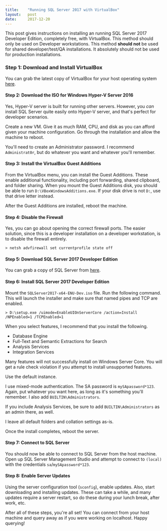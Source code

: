 ```yaml
---
title:    "Running SQL Server 2017 with VirtualBox"
layout:   post
date:     2017-12-20
---
```


This post gives instructions on installing an running SQL Server 2017 Developer Edition, completely free, with VirtualBox. This method should only be used on Developer workstations. This method **should not** be used for shared developer/test/QA installations. It absolutely should not be used for production installations.

### Step 1: Download and Install VirtualBox

You can grab the latest copy of VirtualBox for your host operating system [here](https://www.virtualbox.org/).

#### Step 2: Download the ISO for Windows Hyper-V Server 2016

Yes, Hyper-V server is built for running other servers. However, you *can* install SQL Server quite easily onto Hyper-V server, and that's perfect for developer scenarios.

Create a new VM. Give it as much RAM, CPU, and disk as you can afford given your machine configuration. Go through the installation and allow the machine to reboot.

You'll need to create an Administrator password. I recommend `Administrat0r`, but do whatever you want and whatever you'll remember.

#### Step 3: Install the VirtualBox Guest Additions

From the VirtualBox menu, you can install the Guest Additions. These enable additional functionality, including port forwarding, shared clipboard, and folder sharing. When you mount the Guest Additions disk, you should be able to run `D:\VBoxWindowsAdditions.exe`. If your disk drive is not `D:`, use that drive letter instead.

After the Guest Additions are installed, reboot the machine.

#### Step 4: Disable the Firewall

Yes, you can go about opening the correct firewall ports. The easier solution, since this is a developer installation on a developer workstation, is to disable the firewall entirely.

```
> netsh advfirewall set currentprofile state off
```

#### Step 5: Download SQL Server 2017 Developer Edition

You can grab a copy of SQL Server from [here](https://www.microsoft.com/en-us/sql-server/sql-server-downloads).

#### Step 6: Install SQL Server 2017 Developer Edition

Mount the `SQLServer2017-x64-ENU-Dev.iso` file. Run the following command. This will launch the installer and make sure that named pipes and TCP are enabled.

```
> D:\setup.exe /uimode=EnableUIOnServerCore /action=Install /NPEnabled=1 /TCPEnabled=1
```

When you select features, I recommend that you install the following.

* Database Engine
* Full-Text and Semantic Extractions for Search
* Analysis Services
* Integration Services

Many features will not successfully install on Windows Server Core. You will get a rule check violation if you attempt to install unsupported features.

Use the default instance.

I use mixed-mode authentication. The SA password is `mySApassword*123`. Again, put whatever you want here, as long as it's something you'll remember. I also add `BUILTIN\Administrators`.

If you include Analysis Services, be sure to add `BUILTIN\Administrators` as an admin there, as well.

I leave all default folders and collation settings as-is.

Once the install completes, reboot the server.

#### Step 7: Connect to SQL Server

You should now be able to connect to SQL Server from the host machine. Open up SQL Server Management Studio and attempt to connect to `(local)` with the credentials `sa`/`mySApassword*123`.

#### Step 8: Enable Server Updates

Using the server configuration tool (`sconfig`), enable updates. Also, start downloading and installing updates. These can take a while, and many updates require a server restart, so do these during your lunch break, after work, etc.

After all of these steps, you're all set! You can connect from your host machine and query away as if you were working on localhost. Happy querying!
